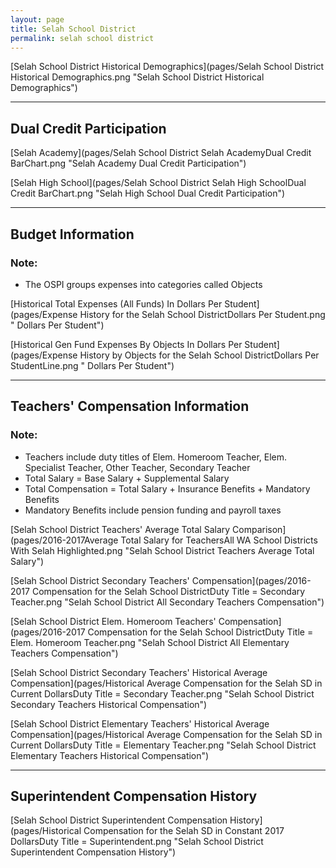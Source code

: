 ```yaml
---
layout: page
title: Selah School District
permalink: selah school district
---
```



[Selah School District Historical Demographics](pages/Selah School District Historical Demographics.png "Selah School District Historical Demographics")

___

## Dual Credit Participation

[Selah Academy](pages/Selah School District Selah AcademyDual Credit BarChart.png "Selah Academy Dual Credit Participation")

[Selah High School](pages/Selah School District Selah High SchoolDual Credit BarChart.png "Selah High School Dual Credit Participation")


___

## Budget Information
### Note:
- The OSPI groups expenses into categories called Objects

[Historical Total Expenses (All Funds) In Dollars Per Student](pages/Expense History for the Selah School DistrictDollars Per Student.png " Dollars Per Student")

[Historical Gen Fund Expenses By Objects In Dollars Per Student](pages/Expense History by Objects for the Selah School DistrictDollars Per StudentLine.png " Dollars Per Student")


___

## Teachers' Compensation Information
### Note:
- Teachers include duty titles of Elem. Homeroom Teacher, Elem. Specialist Teacher, Other Teacher, Secondary Teacher
- Total Salary = Base Salary + Supplemental Salary
- Total Compensation = Total Salary + Insurance Benefits + Mandatory Benefits
- Mandatory Benefits include pension funding and payroll taxes

[Selah School District Teachers' Average Total Salary Comparison](pages/2016-2017Average Total Salary for TeachersAll WA School Districts With Selah Highlighted.png "Selah School District Teachers Average Total Salary")

[Selah School District Secondary Teachers' Compensation](pages/2016-2017 Compensation for the Selah School DistrictDuty Title = Secondary Teacher.png "Selah School District All Secondary Teachers Compensation")

[Selah School District Elem. Homeroom Teachers' Compensation](pages/2016-2017 Compensation for the Selah School DistrictDuty Title = Elem. Homeroom Teacher.png "Selah School District All Elementary Teachers Compensation")

[Selah School District Secondary Teachers' Historical Average Compensation](pages/Historical Average Compensation for the Selah SD in Current DollarsDuty Title = Secondary Teacher.png "Selah School District Secondary Teachers Historical Compensation")

[Selah School District Elementary Teachers' Historical Average Compensation](pages/Historical Average Compensation for the Selah SD in Current DollarsDuty Title = Elementary Teacher.png "Selah School District Elementary Teachers Historical Compensation")


___

## Superintendent Compensation History

[Selah School District Superintendent Compensation History](pages/Historical Compensation for the Selah SD in Constant 2017 DollarsDuty Title = Superintendent.png "Selah School District Superintendent Compensation History")

